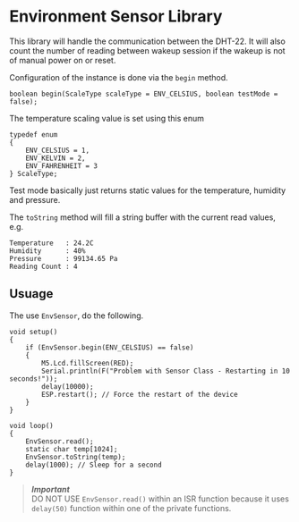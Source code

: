 # Environment Sensor Library

This library will handle the communication between the DHT-22.  It will also count the number of reading between wakeup session if the wakeup is not of manual power on or reset.

Configuration of the instance is done via the `begin` method.

    boolean begin(ScaleType scaleType = ENV_CELSIUS, boolean testMode = false);

The temperature scaling value is set using this enum

    typedef enum
    {
        ENV_CELSIUS = 1,
        ENV_KELVIN = 2,
        ENV_FAHRENHEIT = 3
    } ScaleType;

Test mode basically just returns static values for the temperature, humidity and pressure.

The `toString` method will fill a string buffer with the current read values, e.g.

    Temperature   : 24.2C    
    Humidity      : 40%    
    Pressure      : 99134.65 Pa    
    Reading Count : 4

## Usuage
The use `EnvSensor`, do the following.

    void setup()
    {    
        if (EnvSensor.begin(ENV_CELSIUS) == false)
        {
            M5.Lcd.fillScreen(RED);
            Serial.println(F("Problem with Sensor Class - Restarting in 10 seconds!"));
            delay(10000);
            ESP.restart(); // Force the restart of the device
        }
    }

    void loop()
    {
        EnvSensor.read();
        static char temp[1024];
        EnvSensor.toString(temp);   
        delay(1000); // Sleep for a second
    }

> _**Important**_  
DO NOT USE `EnvSensor.read()` within an ISR function because it uses `delay(50)` function within one of the private functions.    